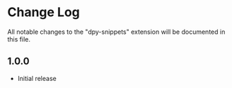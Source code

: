 # Change Log

All notable changes to the "dpy-snippets" extension will be documented in this file.

## 1.0.0

- Initial release
